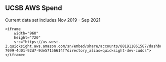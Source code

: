 ## UCSB AWS Spend
Current data set includes Nov 2019 - Sep 2021


    <iframe
        width="960"
        height="720"
        src="https://us-west-2.quicksight.aws.amazon.com/sn/embed/share/accounts/881911861587/dashboards/05e1df83-7099-4d01-92d7-9de57156614f?directory_alias=quicksight-dev-cudos">
    </iframe>
